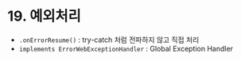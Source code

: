 # 19. 예외처리
- `.onErrorResume()` : try-catch 처럼 전파하지 않고 직접 처리
- `implements ErrorWebExceptionHandler` : Global Exception Handler